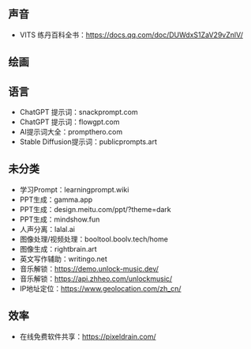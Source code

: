 ## 声音
+ VITS 练丹百科全书：https://docs.qq.com/doc/DUWdxS1ZaV29vZnlV/
## 绘画
## 语言
+ ChatGPT 提示词：snackprompt.com
+ ChatGPT 提示词：flowgpt.com
+ AI提示词大全：prompthero.com
+ Stable Diffusion提示词：publicprompts.art
## 未分类
+ 学习Prompt：learningprompt.wiki
+ PPT生成：gamma.app 
+ PPT生成：design.meitu.com/ppt/?theme=dark
+ PPT生成：mindshow.fun
+ 人声分离：lalal.ai
+ 图像处理/视频处理：booltool.boolv.tech/home
+ 图像生成：rightbrain.art
+ 英文写作辅助：writingo.net
+ 音乐解锁：https://demo.unlock-music.dev/
+ 音乐解锁：https://api.zhheo.com/unlockmusic/
+ IP地址定位：https://www.geolocation.com/zh_cn/
## 效率
+ 在线免费软件共享：https://pixeldrain.com/